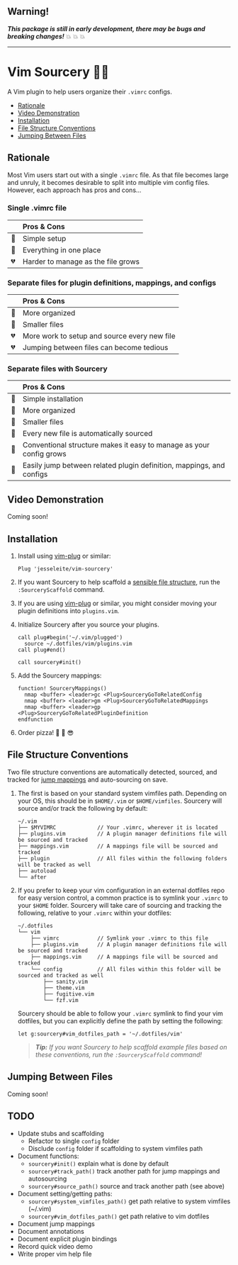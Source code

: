 ## Warning!

__*This package is still in early development, there may be bugs and breaking changes!*__ 💥 💥 💥

---

# Vim Sourcery 🧙‍♂️

A Vim plugin to help users organize their `.vimrc` configs.

- [Rationale](#rationale)
- [Video Demonstration](#video-demonstration)
- [Installation](#installation)
- [File Structure Conventions](#file-structure-conventions)
- [Jumping Between Files](#jumping-between-files)

## Rationale

Most Vim users start out with a single `.vimrc` file. As that file becomes large and unruly, it becomes desirable to split into multiple vim config files. However, each approach has pros and cons...

### Single .vimrc file

| | Pros & Cons |
| :- | :- |
| 💚 | Simple setup |
| 💚 | Everything in one place |
| 💔 | Harder to manage as the file grows |

### Separate files for plugin definitions, mappings, and configs

| | Pros & Cons |
| :- | :- |
| 💚 | More organized |
| 💚 | Smaller files |
| 💔 | More work to setup and source every new file |
| 💔 | Jumping between files can become tedious |

### Separate files with Sourcery

| | Pros & Cons |
| :- | :- |
| 💚 | Simple installation |
| 💚 | More organized |
| 💚 | Smaller files |
| 💚 | Every new file is automatically sourced |
| 💚 | Conventional structure makes it easy to manage as your config grows |
| 💚 | Easily jump between related plugin definition, mappings, and configs |

## Video Demonstration

Coming soon!

## Installation

1. Install using [vim-plug](https://github.com/junegunn/vim-plug) or similar:

    ```
    Plug 'jesseleite/vim-sourcery'
    ```

2. If you want Sourcery to help scaffold a [sensible file structure](#file-structure-conventions), run the `:SourceryScaffold` command.

3. If you are using [vim-plug](https://github.com/junegunn/vim-plug) or similar, you might consider moving your plugin definitions into `plugins.vim`.

4. Initialize Sourcery after you source your plugins.

    ```vim
    call plug#begin('~/.vim/plugged')
      source ~/.dotfiles/vim/plugins.vim
    call plug#end()

    call sourcery#init()
    ```

5. Add the Sourcery mappings:

    ```vim
    function! SourceryMappings()
      nmap <buffer> <leader>gc <Plug>SourceryGoToRelatedConfig
      nmap <buffer> <leader>gm <Plug>SourceryGoToRelatedMappings
      nmap <buffer> <leader>gp <Plug>SourceryGoToRelatedPluginDefinition
    endfunction
    ```

6. Order pizza! 🍕 🤘 😎

## File Structure Conventions

Two file structure conventions are automatically detected, sourced, and tracked for [jump mappings](#jumping-between-files) and auto-sourcing on save.

1. The first is based on your standard system vimfiles path. Depending on your OS, this should be in `$HOME/.vim` or `$HOME/vimfiles`. Sourcery will source and/or track the following by default:

    ```
    ~/.vim
    ├── $MYVIMRC             // Your .vimrc, wherever it is located
    ├── plugins.vim          // A plugin manager definitions file will be sourced and tracked
    ├── mappings.vim         // A mappings file will be sourced and tracked
    ├── plugin               // All files within the following folders will be tracked as well
    ├── autoload
    └── after
    ```

2. If you prefer to keep your vim configuration in an external dotfiles repo for easy version control, a common practice is to symlink your `.vimrc` to your `$HOME` folder. Sourcery will take care of sourcing and tracking the following, relative to your `.vimrc` within your dotfiles:

    ```
    ~/.dotfiles
    └── vim
        ├── vimrc            // Symlink your .vimrc to this file
        ├── plugins.vim      // A plugin manager definitions file will be sourced and tracked
        ├── mappings.vim     // A mappings file will be sourced and tracked
        └── config           // All files within this folder will be sourced and tracked as well
            ├── sanity.vim
            ├── theme.vim
            ├── fugitive.vim
            └── fzf.vim
    ```

    Sourcery should be able to follow your `.vimrc` symlink to find your vim dotfiles, but you can explicitly define the path by setting the following:

    ```vim
    let g:sourcery#vim_dotfiles_path = '~/.dotfiles/vim'
    ```

    > _**Tip:** If you want Sourcery to help scaffold example files based on these conventions, run the `:SourceryScaffold` command!_

## Jumping Between Files

Coming soon!

## TODO

- Update stubs and scaffolding
  - Refactor to single `config` folder
  - Disclude `config` folder if scaffolding to system vimfiles path
- Document functions:
  - `sourcery#init()` explain what is done by default
  - `sourcery#track_path()` track another path for jump mappings and autosourcing
  - `sourcery#source_path()` source and track another path (see above)
- Document setting/getting paths:
  - `sourcery#system_vimfiles_path()` get path relative to system vimfiles (~/.vim)
  - `sourcery#vim_dotfiles_path()` get path relative to vim dotfiles
- Document jump mappings
- Document annotations
- Document explicit plugin bindings
- Record quick video demo
- Write proper vim help file
